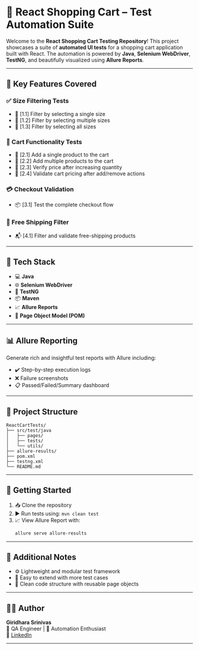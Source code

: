 # 🛒 React Shopping Cart – Test Automation Suite

Welcome to the **React Shopping Cart Testing Repository**! This project showcases a suite of **automated UI tests** for a shopping cart application built with React. The automation is powered by **Java**, **Selenium WebDriver**, **TestNG**, and beautifully visualized using **Allure Reports**.

---

## 🎯 Key Features Covered

### ✅ Size Filtering Tests
- 🔹 [1.1] Filter by selecting a single size  
- 🔹 [1.2] Filter by selecting multiple sizes  
- 🔹 [1.3] Filter by selecting all sizes  

### 🛒 Cart Functionality Tests
- 🧩 [2.1] Add a single product to the cart  
- 🧩 [2.2] Add multiple products to the cart  
- 🧩 [2.3] Verify price after increasing quantity  
- 🧩 [2.4] Validate cart pricing after add/remove actions  

### 💳 Checkout Validation
- 📦 [3.1] Test the complete checkout flow  

### 🚚 Free Shipping Filter
- 📬 [4.1] Filter and validate free-shipping products  

---

## 🧰 Tech Stack

- 💻 **Java**  
- 🌐 **Selenium WebDriver**  
- 🧪 **TestNG**  
- 📦 **Maven**  
- 📈 **Allure Reports**  
- 🧱 **Page Object Model (POM)**  

---

## 📊 Allure Reporting

Generate rich and insightful test reports with Allure including:
- ✔️ Step-by-step execution logs  
- ❌ Failure screenshots  
- 📋 Passed/Failed/Summary dashboard  

---

## 📁 Project Structure

```
ReactCartTests/
├── src/test/java
│   ├── pages/
│   ├── tests/
│   └── utils/
├── allure-results/
├── pom.xml
├── testng.xml
└── README.md
```

---

## 🚀 Getting Started

1. 📥 Clone the repository  
2. ▶️ Run tests using: `mvn clean test`  
3. 📈 View Allure Report with:  
   ```bash
   allure serve allure-results
   ```

---

## 📌 Additional Notes

- ⚙️ Lightweight and modular test framework  
- 🧩 Easy to extend with more test cases  
- 🧼 Clean code structure with reusable page objects  

---

## 👨‍💻 Author

**Giridhara Srinivas**  
💼 QA Engineer | 🤖 Automation Enthusiast  
🔗 [LinkedIn](#)

---
